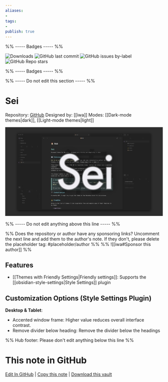 ```yaml
---
aliases:
- 
tags: 
- 
publish: true
---
```


%% ----- Badges ----- %%

![Downloads](https://img.shields.io/badge/downloads-2342-573E7A?style=for-the-badge&logo=)
![GitHub last commit](https://img.shields.io/github/last-commit/iwa/Sei?color=573E7A&label=last%20update&logo=github&style=for-the-badge)
![GitHub issues by-label](https://img.shields.io/github/issues/iwa/Sei/help%20wanted?color=573E7A&logo=github&style=for-the-badge) 
![GitHub Repo stars](https://img.shields.io/github/stars/iwa/Sei?color=573E7A&logo=github&style=for-the-badge)

%% ----- Badges ----- %%

%% ----- Do not edit this section ----- %%

# Sei

Repository: [GitHub](https://github.com/iwa/Sei)
Designed by: [[iwa]]
Modes: [[Dark-mode themes|dark]], [[Light-mode themes|light]]



![screenshot](https://github.com/iwa/Sei/raw/HEAD/assets/thumbnail.jpg)

%% ----- Do not edit anything above this line ----- %% 

%% Does the repository or author have any sponsoring links? Uncomment the next line and add them to the author's note. If they don't, please delete the placeholder tag: #placeholder/author %%
%% ![[iwa#Sponsor this author]] %%


## Features

- [[Themes with Friendly Settings|Friendly settings]]: Supports the [[obsidian-style-settings|Style Settings]] plugin

## Customization Options (Style Settings Plugin) 

**Desktop & Tablet**: 
- Accented window frame: Higher value reduces overall interface contrast.
- Remove divider below heading: Remove the divider below the headings


%% Hub footer: Please don't edit anything below this line %%

# This note in GitHub

<span class="git-footer">[Edit In GitHub](https://github.dev/obsidian-community/obsidian-hub/blob/main/02%20-%20Community%20Expansions/02.05%20All%20Community%20Expansions/Themes/Sei.md "git-hub-edit-note") | [Copy this note](https://raw.githubusercontent.com/obsidian-community/obsidian-hub/main/02%20-%20Community%20Expansions/02.05%20All%20Community%20Expansions/Themes/Sei.md "git-hub-copy-note") | [Download this vault](https://github.com/obsidian-community/obsidian-hub/archive/refs/heads/main.zip "git-hub-download-vault") </span>
